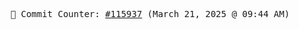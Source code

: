 <p align="center">
    <samp>
        📮 Commit Counter: <a href="https://github.com/Javascript-void0/Javascript-void0/commits/main">#115937</a> (March 21, 2025 @ 09:44 AM)
    </samp>
</p>